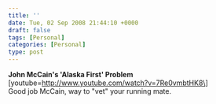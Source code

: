```yaml
---
title: ''
date: Tue, 02 Sep 2008 21:44:10 +0000
draft: false
tags: [Personal]
categories: [Personal]
type: post
---
```


**John McCain's 'Alaska First' Problem** \[youtube=http://www.youtube.com/watch?v=7Re0vmbtHK8\]  
Good job McCain, way to "vet" your running mate.